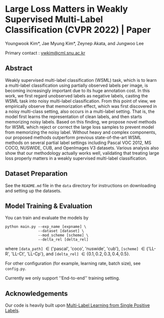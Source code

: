 # Large Loss Matters in Weakly Supervised Multi-Label Classification (CVPR 2022) | Paper

Youngwook Kim*, Jae Myung Kim*, Zeynep Akata, and Jungwoo Lee

Primary contact : [ywkim@cml.snu.ac.kr](ywkim@cml.snu.ac.kr)

## Abstract
Weakly supervised multi-label classification (WSML) task, which is to learn a multi-label classification using partially observed labels per image, is becoming increasingly important due to its huge annotation cost. In this work, we first regard unobserved labels as negative labels, casting the WSML task into noisy multi-label classification. From this point of view, we empirically observe that memorization effect, which was first discovered in a noisy multi-class setting, also occurs in a multi-label setting. That is, the model first learns the representation of clean labels, and then starts memorizing noisy labels. Based on this finding, we propose novel methods for WSML which reject or correct the large loss samples to prevent model from memorizing the noisy label. Without heavy and complex components, our proposed methods outperform previous state-of-the-art WSML methods on several partial label settings including Pascal VOC 2012, MS COCO, NUSWIDE, CUB, and OpenImages V3 datasets. Various analysis also show that our methodology actually works well, validating that treating large loss properly matters in a weakly supervised multi-label classification.

## Dataset Preparation
See the `README.md` file in the `data` directory for instructions on downloading and setting up the datasets.

## Model Training & Evaluation
You can train and evaluate the models by
```
python main.py --exp_name [expname] \
               --dataset [dataset] \
               --mod_scheme [scheme] \
               --delta_rel [delta_rel]
```
where ```[data_path]``` $\in \{$'pascal', 'coco', 'nuswide', 'cub'$\}$, ```[scheme]``` $\in \{$'LL-R', 'LL-Ct', 'LL-Cp'$\}$, and 
```[delta_rel]``` $\in \{0.1, 0.2, 0.3, 0.4, 0.5\}$.

For other configuration (for example, learning rate, batch size), see ```config.py```.

Currently we only support ''End-to-end'' training setting.

## Acknowledgements
Our code is heavily built upon [Multi-Label Learning from Single Positive Labels](https://github.com/elijahcole/single-positive-multi-label).